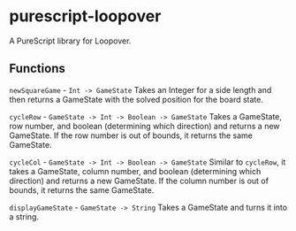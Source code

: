 # purescript-loopover

A PureScript library for Loopover.

## Functions

`newSquareGame` - `Int -> GameState`
Takes an Integer for a side length and then returns a GameState with the solved position for the board state.

`cycleRow` - `GameState -> Int -> Boolean -> GameState`
Takes a GameState, row number, and boolean (determining which direction) and returns a new GameState. If the row number is out of bounds, it returns the same GameState.

`cycleCol` - `GameState -> Int -> Boolean -> GameState`
Similar to `cycleRow`, it takes a GameState, column number, and boolean (determining which direction) and returns a new GameState. If the column number is out of bounds, it returns the same GameState.

`displayGameState` - `GameState -> String`
Takes a GameState and turns it into a string.
